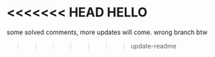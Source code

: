 <<<<<<< HEAD
HELLO
=======
some solved comments, more updates will come. wrong branch btw
>>>>>>> update-readme
